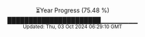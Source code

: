 <p align="center">
⏳Year Progress (75.48 %) <br>
██████████████████████▁▁▁▁▁▁▁▁ <br>
<sub>Updated: Thu, 03 Oct 2024 06:29:10 GMT</sub>
</p>

